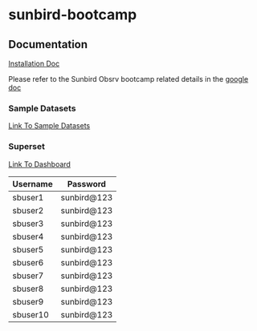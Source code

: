 # sunbird-bootcamp

## Documentation

[Installation Doc](./installation.md)

Please refer to the Sunbird Obsrv bootcamp related details in the [google doc](https://docs.google.com/document/d/1ST6CXpb3hPckMDr6eePlfv9n1bv0M7LCi4aMokk2qpI/edit#heading=h.ofda24gh120t)


### Sample Datasets

[Link To Sample Datasets](https://tinyurl.com/sunbird-obsrv-sample-dataset)
### Superset

[Link To Dashboard](https://tinyurl.com/sunbird-obsrv-superset)

| Username | Password |
|----------|----------|
| sbuser1  | sunbird@123   | 
| sbuser2  | sunbird@123   |  
| sbuser3  | sunbird@123   |  
| sbuser4  | sunbird@123   |  
| sbuser5  | sunbird@123   |  
| sbuser6  | sunbird@123   |  
| sbuser7  | sunbird@123   |  
| sbuser8  | sunbird@123   |   
| sbuser9  | sunbird@123   |  
| sbuser10  | sunbird@123   |  
